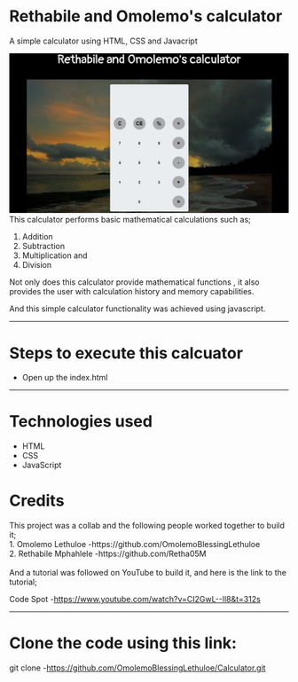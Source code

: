 <h1> Rethabile and Omolemo's calculator</h1>

<p>A simple calculator using HTML, CSS and Javacript</p>

<img src="snap.jpg" alt="Snapshot">

<div>
This calculator performs basic mathematical calculations such as;
<ol>
    <li>Addition</li>
    <li>Subtraction</li>
    <li>Multiplication and</li>
    <li>Division</li>

</ol>

 Not only does this calculator provide mathematical functions , it also provides the user with calculation history and memory capabilities.

And this simple calculator functionality was achieved using javascript.

</div>

<hr/>
<h1>Steps to execute this calcuator</h1>

<ul>
    <li>Open up the index.html</li>
</ul>

<hr/>

<h1>Technologies used</h1>

<ul>
    <li>HTML</li>
    <li>CSS</li>
    <li>JavaScript</li>
</ul>

<h1>Credits</h1>
<div>
This project was a collab and the following people worked together to build it;<br>
1. Omolemo Lethuloe -https://github.com/OmolemoBlessingLethuloe 
<br>
2. Rethabile Mphahlele -https://github.com/Retha05M 
<br>
<br>
And a tutorial was followed on YouTube to build it, and here is the link to the tutorial;<br>

Code Spot -https://www.youtube.com/watch?v=CI2GwL--ll8&t=312s
</div>

<hr>

<h1>Clone the code using this link:</h1>

git clone -https://github.com/OmolemoBlessingLethuloe/Calculator.git

